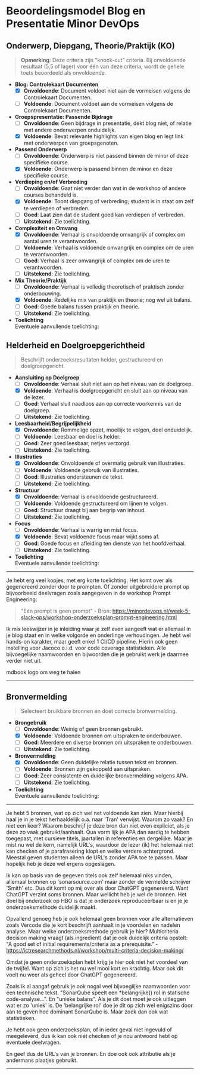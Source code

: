# Beoordelingsmodel Blog en Presentatie Minor DevOps

## Onderwerp, Diepgang, Theorie/Praktijk (KO)

> **Opmerking**: Deze criteria zijn "knock-out" criteria. Bij onvoldoende resultaat (5,5 of lager) voor één van deze criteria, wordt de gehele toets beoordeeld als onvoldoende.

- **Blog: Controlekaart Documenten**  
  - [x] **Onvoldoende**: Document voldoet niet aan de vormeisen volgens de Controlekaart Documenten.
  - [ ] **Voldoende**: Document voldoet aan de vormeisen volgens de Controlekaart Documenten.

- **Groepspresentatie: Passende Bijdrage**  
  - [ ] **Onvoldoende**: Geen bijdrage in presentatie, dekt blog niet, of relatie met andere onderwerpen onduidelijk.
  - [x] **Voldoende**: Bevat relevante highlights van eigen blog en legt link met onderwerpen van groepsgenoten.

- **Passend Onderwerp**  
  - [ ] **Onvoldoende**: Onderwerp is niet passend binnen de minor of deze specifieke course.
  - [x] **Voldoende**: Onderwerp is passend binnen de minor en deze specifieke course.

- **Verdieping en/of Verbreding**  
  - [ ] **Onvoldoende**: Gaat niet verder dan wat in de workshop of andere courses behandeld is.
  - [x] **Voldoende**: Toont diepgang of verbreding; student is in staat om zelf te verdiepen of verbreden.
  - [ ] **Goed**: Laat zien dat de student goed kan verdiepen of verbreden.
  - [ ] **Uitstekend**: Zie toelichting.

- **Complexiteit en Omvang**  
  - [x] **Onvoldoende**: Verhaal is onvoldoende omvangrijk of complex om aantal uren te verantwoorden.
  - [ ] **Voldoende**: Verhaal is voldoende omvangrijk en complex om de uren te verantwoorden.
  - [ ] **Goed**: Verhaal is zeer omvangrijk of complex om de uren te verantwoorden.
  - [ ] **Uitstekend**: Zie toelichting.

- **Mix Theorie/Praktijk**  
  - [ ] **Onvoldoende**: Verhaal is volledig theoretisch of praktisch zonder onderbouwing.
  - [x] **Voldoende**: Redelijke mix van praktijk en theorie; nog wel uit balans.
  - [ ] **Goed**: Goede balans tussen praktijk en theorie.
  - [ ] **Uitstekend**: Zie toelichting.

- **Toelichting**  
  Eventuele aanvullende toelichting:  

## Helderheid en Doelgroepgerichtheid

> Beschrijft onderzoeksresultaten helder, gestructureerd en doelgroepgericht.

- **Aansluiting op Doelgroep**  
  - [ ] **Onvoldoende**: Verhaal sluit niet aan op het niveau van de doelgroep.
  - [x] **Voldoende**: Verhaal is doelgroepgericht en sluit aan op niveau van de lezer.
  - [ ] **Goed**: Verhaal sluit naadloos aan op correcte voorkennis van de doelgroep.
  - [ ] **Uitstekend**: Zie toelichting.

- **Leesbaarheid/Begrijpelijkheid**  
  - [x] **Onvoldoende**: Rommelige opzet, moeilijk te volgen, doel onduidelijk.
  - [ ] **Voldoende**: Leesbaar en doel is helder.
  - [ ] **Goed**: Zeer goed leesbaar, netjes verzorgd.
  - [ ] **Uitstekend**: Zie toelichting.

- **Illustraties**
  - [x] **Onvoldoende**: Onvoldoende of overmatig gebruik van illustraties.
  - [ ] **Voldoende**: Voldoende gebruik van illustraties.
  - [ ] **Goed**: Illustraties ondersteunen de tekst.
  - [ ] **Uitstekend**: Zie toelichting.

- **Structuur**  
  - [x] **Onvoldoende**: Verhaal is onvoldoende gestructureerd.
  - [ ] **Voldoende**: Voldoende gestructureerd om lijnen te volgen.
  - [ ] **Goed**: Structuur draagt bij aan begrip van inhoud.
  - [ ] **Uitstekend**: Zie toelichting.

- **Focus**  
  - [ ] **Onvoldoende**: Verhaal is warrig en mist focus.
  - [x] **Voldoende**: Bevat voldoende focus maar wijkt soms af.
  - [ ] **Goed**: Goede focus en afleiding ten dienste van het hoofdverhaal.
  - [ ] **Uitstekend**: Zie toelichting.

- **Toelichting**  
  Eventuele aanvullende toelichting:

-----------
Je hebt erg veel kopjes, met erg korte toelichting. Het komt over als gegenereerd zonder door te prompten. Of zonder uitgebreidere prompt op bijvoorbeeld deelvragen zoals aangegeven in de workshop Prompt Engineering:

> "Eén prompt is geen prompt" - Bron: <https://minordevops.nl/week-5-slack-ops/workshop-onderzoeksplan-prompt-engineering.html>

Ik mis leeswijzer in je inleiding waar je zelf even aangeeft wat er allemaal in je blog staat en in welke volgorde en onderlinge verhoudingen. Je hebt wel hands-on karakter, maar geeft enkel 1 CI/CD pipeline. Hierin ook geen instelling voor Jacoco o.i.d. voor code coverage statistieken. Alle bijvoegelijke naamwoorden en bijwoorden die je gebruikt werk je daarmee verder niet uit.

mdbook logo om weg te halen

-----------

## Bronvermelding

> Selecteert bruikbare bronnen en doet correcte bronvermelding.

- **Brongebruik**  
  - [ ] **Onvoldoende**: Weinig of geen bronnen gebruikt.
  - [x] **Voldoende**: Voldoende bronnen om uitspraken te onderbouwen.
  - [ ] **Goed**: Meerdere en diverse bronnen om uitspraken te onderbouwen.
  - [ ] **Uitstekend**: Zie toelichting.

- **Bronvermelding**  
  - [x] **Onvoldoende**: Geen duidelijke relatie tussen tekst en bronnen.
  - [ ] **Voldoende**: Bronnen zijn gekoppeld aan uitspraken.
  - [ ] **Goed**: Zeer consistente en duidelijke bronvermelding volgens APA.
  - [ ] **Uitstekend**: Zie toelichting.

- **Toelichting**  
  Eventuele aanvullende toelichting:  

-----------
Je hebt 5 bronnen, wat op zich wel net voldoende kan zien. Maar hierbij haal je in je tekst herhaaldelijk o.a. naar 'Tran' verwijst. Waarom zo vaak? En niet een keer? Waarom beschrijf je deze bron dan niet even expliciet, als je deze zo vaak gebruikt/aanhaalt. Qua vorm lijk je APA dan aardig te hebben toegepast, met cursieve titels, jaartallen in referenties en dergelijke. Maar je mist nu wel de kern, namelijk URL's, waardoor de lezer (ik) het helemaal niet kan checken of je parafrasering klopt en welke verdere achtergrond. Meestal geven studenten alleen de URL's zonder APA toe te passen. Maar hopelijk heb je deze wel ergens opgeslagen.

Ik kan op basis van de gegeven titels ook zelf helemaal niks vinden, allemaal bronnen op 'sonarsource.com' maar zonder de vermelde schrijver 'Smith' etc. Dus dit komt op mij over als door ChatGPT gegenereerd. Want ChatGPT verzint soms bronnen. Maar wellicht heb je wel de bronnen. Het doel bij onderzoek op HBO is dat je onderzoek reproduceerbaar is en je je onderzoeksmethode duidelijk maakt.

Opvallend genoeg heb je ook helemaal geen bronnen voor alle alternatieven zoals Vercode die je kort beschrijft aanhaalt in je voordelen en nadelen analyse. Maar welke onderzoeksmethode gebruik je hier? Multicriteria decision making vraagt (als ingredient) dat je ook duidelijk criteria opstelt:
"A good set of initial requirements/criteria as a prerequisite." - https://ictresearchmethods.nl/workshop/multi-criteria-decision-making/

Omdat je geen onderzoeksplan hebt krijg je hier ook niet het voordeel van de twijfel. Want op zich is het nu wel mooi kort en krachtig. Maar ook dit voelt nu weer als geheel door ChatGPT gegenereerd.

Zoals ik al aangaf gebruik je ook nogal veel bijvoeglijke naamwoorden voor een technische tekst. "SonarQube speelt een *belangrijke() rol in statische code-analyse...". En "unieke balans". Als je dit doet moet je ook uitleggen wat er zo 'uniek' is. De 'belangrijke rol' doe je dit op zich wel enigszins door aan te geven hoe dominant SonarQube is. Maar zoek dan ook wat statistieken.

Je hebt ook geen onderzoeksplan, of in ieder geval niet ingevuld of meegeleverd, dus ik kan ook niet checken of je nou antwoord hebt op eventuele deelvragen.

En geef dus de URL's van je bronnen. En doe ook ook attributie als je andermans plaatjes gebruikt. 

-----------
